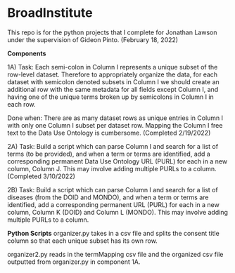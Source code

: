 # BroadInstitute

This repo is for the python projects that I complete for Jonathan Lawson under the supervision of Gideon Pinto. (February 18, 2022)

**Components**

1A) Task: Each semi-colon in Column I represents a unique subset of the row-level dataset. Therefore to appropriately organize the data, for each dataset with semicolon denoted subsets in Column I we should create an additional row with the same metadata for all fields except Column I, and having one of the unique terms broken up by semicolons in Column I in each row.

Done when: There are as many dataset rows as unique entries in Column I with only one Column I subset per dataset row. 
Mapping the Column I free text to the Data Use Ontology is cumbersome. (Completed 2/19/2022)

2A) Task: Build a script which can parse Column I and search for a list of terms (to be provided), and when a term or terms are identified, add a corresponding permanent Data Use Ontology URL (PURL) for each in a new column, Column J. This may involve adding multiple PURLs to a column. (Completed 3/10/2022)

2B) Task: Build a script which can parse Column I and search for a list of diseases (from the DOID and MONDO), and when a term or terms are identified, add a corresponding permanent URL (PURL) for each in a new column, Column K (DOID) and Column L (MONDO). This may involve adding multiple PURLs to a column.

**Python Scripts**
organizer.py takes in a csv file and splits the consent title column so that each unique subset has its own row.

organizer2.py reads in the termMapping csv file and the organized csv file outputted from organizer.py in component 1A.
